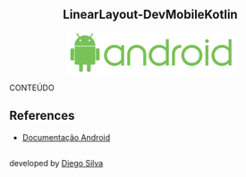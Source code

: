 <h2 align="center">LinearLayout-DevMobileKotlin</h2>

<p align = "center">
<img src="https://github.com/diegobsilva10/LinearLayout-DevMobileKotlin/blob/main/app/src/main/res/drawable-v24/png.png?raw=true" width="300px"/>
</p>

CONTEÚDO


## References

- [Documentação Android](https://developer.android.com/reference/android/widget/LinearLayout?hl=pt-br#summary)

##


developed by [Diego Silva](https://www.linkedin.com/in/diego-silva-2479711a7/)

